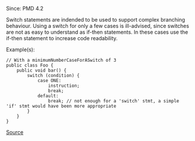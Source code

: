 Since: PMD 4.2

Switch statements are indended to be used to support complex branching behaviour. Using a switch for only a few 
cases is ill-advised, since switches are not as easy to understand as if-then statements. In these cases use the
if-then statement to increase code readability.

Example(s):
```
// With a minimumNumberCaseForASwitch of 3
public class Foo {
    public void bar() {
        switch (condition) {
            case ONE:
                instruction;
                break;
            default:
                break; // not enough for a 'switch' stmt, a simple 'if' stmt would have been more appropriate
        }
    }
}
```

[Source](https://pmd.github.io/pmd-5.6.1/pmd-java/rules/java/design.html#TooFewBranchesForASwitchStatement)
